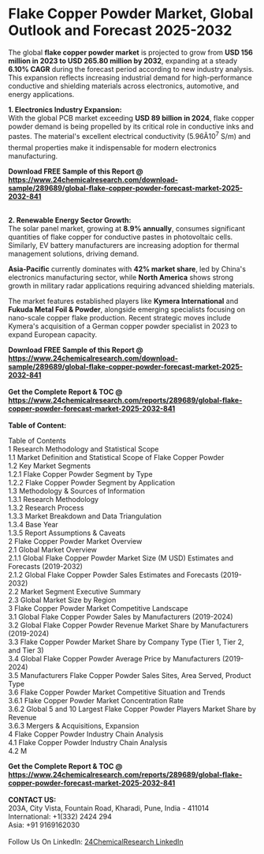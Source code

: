 <h1>Flake Copper Powder Market, Global Outlook and Forecast 2025-2032</h1><p>The global <strong>flake copper powder market</strong> is projected to grow from <strong>USD 156 million in 2023 to USD 265.80 million by 2032</strong>, expanding at a steady <strong>6.10% CAGR</strong> during the forecast period according to new industry analysis. This expansion reflects increasing industrial demand for high-performance conductive and shielding materials across electronics, automotive, and energy applications.</p><p><strong>1. Electronics Industry Expansion:</strong><br>
With the global PCB market exceeding <strong>USD 89 billion in 2024</strong>, flake copper powder demand is being propelled by its critical role in conductive inks and pastes. The material's excellent electrical conductivity (5.96Ã10<sup>7</sup> S/m) and thermal properties make it indispensable for modern electronics manufacturing.</p><div><b>Download FREE Sample of this Report @ 
            <a href="https://www.24chemicalresearch.com/download-sample/289689/global-flake-copper-powder-forecast-market-2025-2032-841">
            https://www.24chemicalresearch.com/download-sample/289689/global-flake-copper-powder-forecast-market-2025-2032-841</a></b></div><br><p><strong>2. Renewable Energy Sector Growth:</strong><br>
The solar panel market, growing at <strong>8.9% annually</strong>, consumes significant quantities of flake copper for conductive pastes in photovoltaic cells. Similarly, EV battery manufacturers are increasing adoption for thermal management solutions, driving demand.</p><p><strong>Asia-Pacific</strong> currently dominates with <strong>42% market share</strong>, led by China's electronics manufacturing sector, while <strong>North America</strong> shows strong growth in military radar applications requiring advanced shielding materials.</p><p>The market features established players like <strong>Kymera International</strong> and <strong>Fukuda Metal Foil &amp; Powder</strong>, alongside emerging specialists focusing on nano-scale copper flake production. Recent strategic moves include Kymera's acquisition of a German copper powder specialist in 2023 to expand European capacity.</p><div><b>Download FREE Sample of this Report @ 
            <a href="https://www.24chemicalresearch.com/download-sample/289689/global-flake-copper-powder-forecast-market-2025-2032-841">
            https://www.24chemicalresearch.com/download-sample/289689/global-flake-copper-powder-forecast-market-2025-2032-841</a></b></div><br><div><b>Get the Complete Report & TOC @ 
            <a href="https://www.24chemicalresearch.com/reports/289689/global-flake-copper-powder-forecast-market-2025-2032-841">
            https://www.24chemicalresearch.com/reports/289689/global-flake-copper-powder-forecast-market-2025-2032-841</a></b></div><br>
            <b>Table of Content:</b><p>Table of Contents<br />
1 Research Methodology and Statistical Scope<br />
1.1 Market Definition and Statistical Scope of Flake Copper Powder<br />
1.2 Key Market Segments<br />
1.2.1 Flake Copper Powder Segment by Type<br />
1.2.2 Flake Copper Powder Segment by Application<br />
1.3 Methodology & Sources of Information<br />
1.3.1 Research Methodology<br />
1.3.2 Research Process<br />
1.3.3 Market Breakdown and Data Triangulation<br />
1.3.4 Base Year<br />
1.3.5 Report Assumptions & Caveats<br />
2 Flake Copper Powder Market Overview<br />
2.1 Global Market Overview<br />
2.1.1 Global Flake Copper Powder Market Size (M USD) Estimates and Forecasts (2019-2032)<br />
2.1.2 Global Flake Copper Powder Sales Estimates and Forecasts (2019-2032)<br />
2.2 Market Segment Executive Summary<br />
2.3 Global Market Size by Region<br />
3 Flake Copper Powder Market Competitive Landscape<br />
3.1 Global Flake Copper Powder Sales by Manufacturers (2019-2024)<br />
3.2 Global Flake Copper Powder Revenue Market Share by Manufacturers (2019-2024)<br />
3.3 Flake Copper Powder Market Share by Company Type (Tier 1, Tier 2, and Tier 3)<br />
3.4 Global Flake Copper Powder Average Price by Manufacturers (2019-2024)<br />
3.5 Manufacturers Flake Copper Powder Sales Sites, Area Served, Product Type<br />
3.6 Flake Copper Powder Market Competitive Situation and Trends<br />
3.6.1 Flake Copper Powder Market Concentration Rate<br />
3.6.2 Global 5 and 10 Largest Flake Copper Powder Players Market Share by Revenue<br />
3.6.3 Mergers & Acquisitions, Expansion<br />
4 Flake Copper Powder Industry Chain Analysis<br />
4.1 Flake Copper Powder Industry Chain Analysis<br />
4.2 M</p><div><b>Get the Complete Report & TOC @ 
            <a href="https://www.24chemicalresearch.com/reports/289689/global-flake-copper-powder-forecast-market-2025-2032-841">
            https://www.24chemicalresearch.com/reports/289689/global-flake-copper-powder-forecast-market-2025-2032-841</a></b></div><br><b>CONTACT US:</b><br>
            203A, City Vista, Fountain Road, Kharadi, Pune, India - 411014<br>
            International: +1(332) 2424 294<br>
            Asia: +91 9169162030 <br><br>
            Follow Us On LinkedIn: <a href="https://www.linkedin.com/company/24chemicalresearch/">24ChemicalResearch LinkedIn</a>